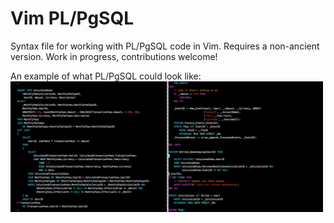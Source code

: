 Vim PL/PgSQL
============

Syntax file for working with PL/PgSQL code in Vim.  Requires a non-ancient
version.  Work in progress, contributions welcome!


An example of what PL/PgSQL could look like:
<img width="500"
	href="httpf://raw.githubusercontent.com/johto/vimplpgsql/master/screen.jpg"
	src="https://raw.githubusercontent.com/johto/vimplpgsql/master/screen.jpg" />
